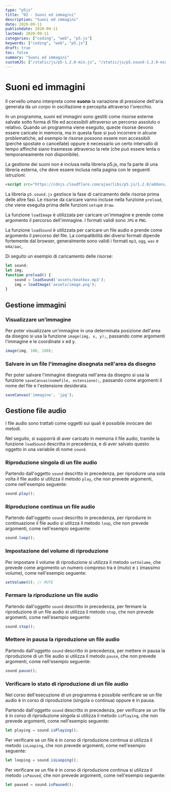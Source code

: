 ```yaml
---
type: "p5js"
title: "02 - Suoni ed immagini"
description: "Suoni ed immagini"
date: 2020-09-11
publishdate: 2020-09-11
lastmod: 2020-09-11
categories: ["coding", "web", "p5.js"]
keywords: ["coding", "web", "p5.js"]
draft: true
toc: false
summary: "Suoni ed immagini"
customJS: ["/static/js/p5-1.2.0-min.js", "/static/js/p5.sound-1.2.0-min.js"]
---
```


# Suoni ed immagini

Il cervello umano interpreta come **suono** la variazione di pressione dell'aria generata da un corpo in oscillazione e percepita attraverso l'orecchio.

In un programma, suoni ed immagini sono gestiti come risorse esterne salvate sotto forma di file ed accessibili attraverso un percorso assoluto o relativo. Quando un programma viene eseguito, queste risorse devono essere caricate in memoria, ma in questa fase si può incorrere in alcune problematiche, ad esempio le risorse possono essere non accessibili (perché spostate o cancellate) oppure è necessario un certo intervallo di tempo affinché siano trasmesse attraverso la rete (che può essere lenta o temporaneamente non disponibile).

La gestione dei suoni non è inclusa nella libreria p5.js, ma fa parte di una libreria esterna, che deve essere inclusa nella pagina con le seguenti istruzioni:

```html
<script src="https://cdnjs.cloudflare.com/ajax/libs/p5.js/1.2.0/addons/p5.sound.min.js"></script>
```

La libreria ``p5.sound.js`` gestisce la fase di caricamento delle risorse prima delle altre fasi. Le risorse da caricare vanno incluse nella funzione ``preload``, che viene eseguita prima delle funzioni ``setup``e ``draw``.

La funzione ``loadImage`` è utilizzata per caricare un'immagine e prende come argomento il percorso dell'immagine. I formati validi sono ``JPG`` e ``PNG``.

La funzione ``loadSound`` è utilizzata per caricare un file audio e prende come argomento il percorso del file. La compatibilità dei diversi formati dipende fortemente dal browser, generalmente sono validi i formati ``mp3``, ``ogg``, ``wav`` e ``m4a/aac``,

Di seguito un esempio di caricamento delle risorse:

```javascript
let sound;
let img;
function preload() {
    sound = loadSound('assets/beatbox.mp3');
    img = loadImage('assets/image.png');
}
```

## Gestione immagini

### Visualizzare un'immagine

Per poter visualizzare un'immagine in una determinata posizione dell'area da disegno si usa la funzione ``image(img, x, y);``, passando come argomenti l'immagine e le coordinate x ed y.

```javascript
image(img, 100, 100);
```

### Salvare in un file l'immagine disegnata nell'area da disegno

Per poter salvare l'immagine disegnata nell'area da disegno si usa la funzione ``saveCanvas(nomeFile, estensione);``, passando come argomenti il nome del file e l'estensione desiderata.

```javascript
saveCanvas('immagine', 'jpg');
```

## Gestione file audio

I file audio sono trattati come oggetti sui quali è possibile invocare dei metodi.

Nel seguito, si supporrà di aver caricato in memoria il file audio, tramite la funzione ``loadSound`` descritta in precedenza, e di aver salvato questo oggetto in una variabile di nome ``sound``.

### Riproduzione singola di un file audio

Partendo dall'oggetto ``sound`` descritto in precedenza, per riprodurre una sola volta il file audio si utilizza il metodo ``play``, che non prevede argomenti, come nell'esempio seguente:

```javascript
sound.play();
```

### Riproduzione continua un file audio

Partendo dall'oggetto ``sound`` descritto in precedenza, per riprodurre in continuazione il file audio si utilizza il metodo ``loop``, che non prevede argomenti, come nell'esempio seguente:

```javascript
sound.loop();
```

### Impostazione del volume di riproduzione

Per impostare il volume di riproduzione si utilizza il metodo ``setVolume``, che prevede come argomento un numero compreso tra ``0`` (muto) e ``1`` (massimo volume), come nell'esempio seguente:

```javascript
setVolume(0); // MUTE
```

### Fermare la riproduzione un file audio

Partendo dall'oggetto ``sound`` descritto in precedenza, per fermare la riproduzione di un file audio si utilizza il metodo ``stop``, che non prevede argomenti, come nell'esempio seguente:

```javascript
sound.stop();
```

### Mettere in pausa la riproduzione un file audio

Partendo dall'oggetto ``sound`` descritto in precedenza, per mettere in pausa la riproduzione di un file audio si utilizza il metodo ``pause``, che non prevede argomenti, come nell'esempio seguente:

```javascript
sound.pause();
```

### Verificare lo stato di riproduzione di un file audio

Nel corso dell'esecuzione di un programma è possibile verificare se un file audio è in corso di riproduzione (singola o continua) oppure è in pausa.

Partendo dall'oggetto ``sound`` descritto in precedenza, per verificare se un file è in corso di riproduzione singola si utilizza il metodo ``isPlaying``, che non prevede argomenti, come nell'esempio seguente:

```javascript
let playing = sound.isPlaying();
```

Per verificare se un file è in corso di riproduzione continua si utilizza il metodo ``isLooping``, che non prevede argomenti, come nell'esempio seguente:

```javascript
let looping = sound.isLooping();
```

Per verificare se un file è in corso di riproduzione continua si utilizza il metodo ``isPaused``, che non prevede argomenti, come nell'esempio seguente:

```javascript
let paused = sound.isPaused();
```

<!-- TODO  aggiungere descrizione dei metodi
    duration()
    currentTime()
    channels()
    sampleRate()
-->
